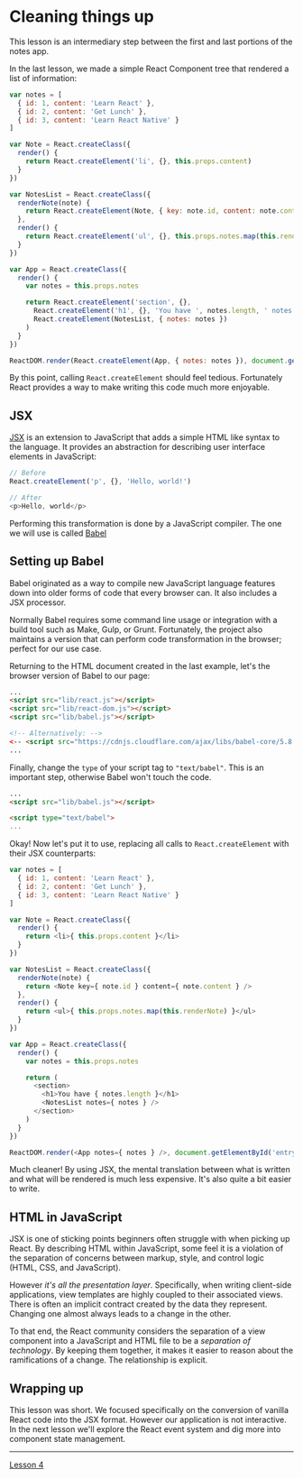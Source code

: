 # Cleaning things up

This lesson is an intermediary step between the first and last
portions of the notes app.

In the last lesson, we made a simple React Component tree that
rendered a list of information:

```javascript
var notes = [
  { id: 1, content: 'Learn React' },
  { id: 2, content: 'Get Lunch' },
  { id: 3, content: 'Learn React Native' }
]

var Note = React.createClass({
  render() {
    return React.createElement('li', {}, this.props.content)
  }
})

var NotesList = React.createClass({
  renderNote(note) {
    return React.createElement(Note, { key: note.id, content: note.content })
  },
  render() {
    return React.createElement('ul', {}, this.props.notes.map(this.renderNote))
  }
})

var App = React.createClass({
  render() {
    var notes = this.props.notes

    return React.createElement('section', {},
      React.createElement('h1', {}, 'You have ', notes.length, ' notes'),
      React.createElement(NotesList, { notes: notes })
    )
  }
})

ReactDOM.render(React.createElement(App, { notes: notes }), document.getElementById('entry-point'))
```

By this point, calling `React.createElement` should feel
tedious. Fortunately React provides a way to make writing this code
much more enjoyable.

## JSX

[JSX](https://facebook.github.io/react/docs/jsx-in-depth.html) is an
extension to JavaScript that adds a simple HTML like syntax to the
language. It provides an abstraction for describing user interface
elements in JavaScript:

```javascript
// Before
React.createElement('p', {}, 'Hello, world!')

// After
<p>Hello, world</p>
```

Performing this transformation is done by a JavaScript compiler. The
one we will use is called [Babel](https://babeljs.io)

## Setting up Babel

Babel originated as a way to compile new JavaScript language features
down into older forms of code that every browser can. It also includes
a JSX processor.

Normally Babel requires some command line usage or integration with a
build tool such as Make, Gulp, or Grunt. Fortunately, the project also
maintains a version that can perform code transformation in the
browser; perfect for our use case.

Returning to the HTML document created in the last example, let's the
browser version of Babel to our page:

```html
...
<script src="lib/react.js"></script>
<script src="lib/react-dom.js"></script>
<script src="lib/babel.js"></script>

<!-- Alternatively: -->
<-- <script src="https://cdnjs.cloudflare.com/ajax/libs/babel-core/5.8.34/browser.js"></script> -->
...
```

Finally, change the `type` of your script tag to `"text/babel"`. This is
an important step, otherwise Babel won't touch the code.

```html
...
<script src="lib/babel.js"></script>

<script type="text/babel">
...
```

Okay! Now let's put it to use, replacing all calls to
`React.createElement` with their JSX counterparts:

```javascript
var notes = [
  { id: 1, content: 'Learn React' },
  { id: 2, content: 'Get Lunch' },
  { id: 3, content: 'Learn React Native' }
]

var Note = React.createClass({
  render() {
    return <li>{ this.props.content }</li>
  }
})

var NotesList = React.createClass({
  renderNote(note) {
    return <Note key={ note.id } content={ note.content } />
  },
  render() {
    return <ul>{ this.props.notes.map(this.renderNote) }</ul>
  }
})

var App = React.createClass({
  render() {
    var notes = this.props.notes

    return (
      <section>
        <h1>You have { notes.length }</h1>
        <NotesList notes={ notes } />
      </section>
    )
  }
})

ReactDOM.render(<App notes={ notes } />, document.getElementById('entry-point'))
```

Much cleaner! By using JSX, the mental translation between what is
written and what will be rendered is much less expensive. It's also
quite a bit easier to write.

## HTML in JavaScript

JSX is one of sticking points beginners often struggle with when
picking up React. By describing HTML within JavaScript, some feel it
is a violation of the separation of concerns between markup, style,
and control logic (HTML, CSS, and JavaScript).

However _it's all the presentation layer_. Specifically, when writing
client-side applications, view templates are highly coupled to
their associated views. There is often an implicit contract created by
the data they represent. Changing one almost always leads to a change
in the other.

To that end, the React community considers the separation of a view
component into a JavaScript and HTML file to be a _separation of
technology_. By keeping them together, it makes it easier to reason
about the ramifications of a change. The relationship is explicit.

## Wrapping up

This lesson was short. We focused specifically on the conversion of
vanilla React code into the JSX format. However our application is not
interactive. In the next lesson we'll explore the React event system
and dig more into component state management.

---

[Lesson 4](../3-events-and-state)
